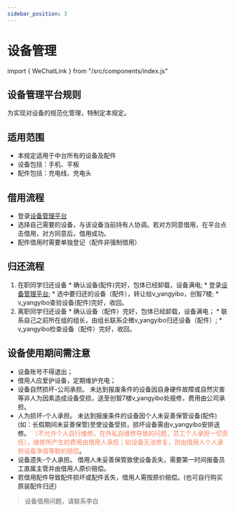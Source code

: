 ```yaml
---
sidebar_position: 3
---
```

# 设备管理

import { WeChatLink } from "/src/components/index.js"

## 设备管理平台规则

  为实现对设备的规范化管理，特制定本规定。

## 适用范围
  * 本规定适用于中台所有的设备及配件
  * 设备包括：手机、平板
  * 配件包括：充电线、充电头

## 借用流程
  * 登录[设备管理平台](/borrow)
  * 选择自己需要的设备，与该设备当前持有人协调。若对方同意借用，在平台点击借用，对方同意后，借用成功。
  * 配件借用时需要单独登记（配件非强制借用）

## 归还流程
  1. 在职同学归还设备
    * 确认设备(配件)完好，包体已经卸载，设备满电;
    * 登录[设备管理平台](/borrow);
    * 选中要归还的设备（配件），转让给v_yangyibo，创智7楼;
    * v_yangyibo查验设备(配件)完好，收回。
  2. 离职同学归还设备
    * 确认设备（配件）完好，包体已经卸载，设备满电；
    * 联系自己之前所在组的组长，由组长联系企微v_yangyibo归还设备（配件）;
    * v_yangyibo检查设备（配件）完好，收回。

## 设备使用期间需注意
  * 设备账号不得退出；
  * 借用人应爱护设备，定期维护充电；
  * 设备自然损坏-公司承担。
  未达到报废条件的设备因自身硬件故障或自然灾害等非人为因素造成设备受损，送至创智7楼v_yangyibo处报修，费用由公司承担。
  * 人为损坏-个人承担。
  未达到报废条件的设备因个人未妥善保管设备(配件)(如：长假期间未妥善保管)至使设备受损，损坏设备需由v_yangyibo安排送修。
  <font color="#fa835f">（不允许个人自行维修，在外私自维修导致的问题，员工个人承担一切责任），维修所产生的费用由借用人承担；如设备无法修复，则由借用人个人承担设备净值等额的赔偿</font>。
  * 设备遗失-个人承担。
  借用人未妥善保管致使设备丢失，需要第一时间报备员工直属主管并由借用人原价赔偿。
  * 若借用配件导致配件损坏或配件丢失，借用人需按原价赔偿。(也可自行购买原装配件归还)

> 设备借用问题，请联系<WeChatLink name='李白'>李白</WeChatLink>
